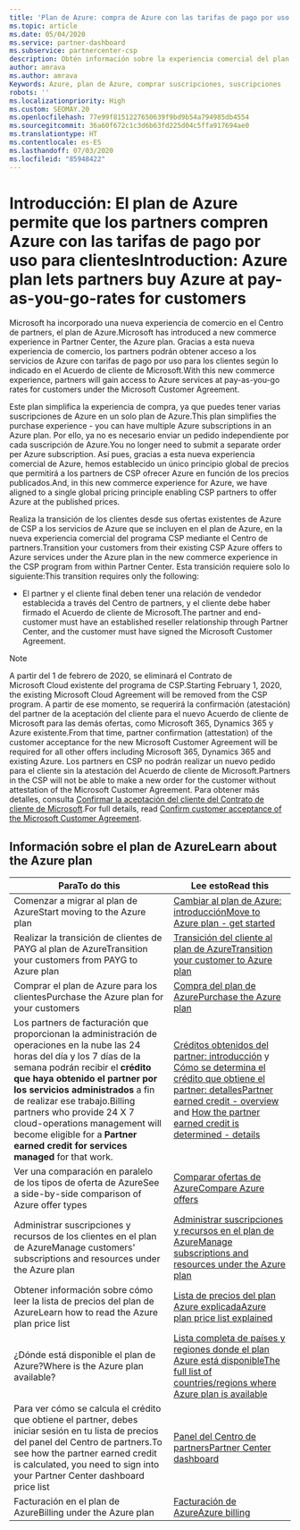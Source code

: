 ```yaml
---
title: 'Plan de Azure: compra de Azure con las tarifas de pago por uso'
ms.topic: article
ms.date: 05/04/2020
ms.service: partner-dashboard
ms.subservice: partnercenter-csp
description: Obtén información sobre la experiencia comercial del plan de Azure para comprar servicios de Azure en función de las tarifas de pago por uso de los clientes. Obtén también información sobre los nuevos requisitos de seguridad.
author: amrava
ms.author: amrava
Keywords: Azure, plan de Azure, comprar suscripciones, suscripciones
robots: ''
ms.localizationpriority: High
ms.custom: SEOMAY.20
ms.openlocfilehash: 77e99f8151227650639f9bd9b54a794985db4554
ms.sourcegitcommit: 36a60f672c1c3d6b63fd225d04c5ffa917694ae0
ms.translationtype: HT
ms.contentlocale: es-ES
ms.lasthandoff: 07/03/2020
ms.locfileid: "85948422"
---
```

# <a name="introduction-azure-plan-lets-partners-buy-azure-at-pay-as-you-go-rates-for-customers"></a><span data-ttu-id="0cf49-105">Introducción: El plan de Azure permite que los partners compren Azure con las tarifas de pago por uso para clientes</span><span class="sxs-lookup"><span data-stu-id="0cf49-105">Introduction: Azure plan lets partners buy Azure at pay-as-you-go-rates for customers</span></span>

<span data-ttu-id="0cf49-106">Microsoft ha incorporado una nueva experiencia de comercio en el Centro de partners, el plan de Azure.</span><span class="sxs-lookup"><span data-stu-id="0cf49-106">Microsoft has introduced a new commerce experience in Partner Center, the Azure plan.</span></span>  <span data-ttu-id="0cf49-107">Gracias a esta nueva experiencia de comercio, los partners podrán obtener acceso a los servicios de Azure con tarifas de pago por uso para los clientes según lo indicado en el Acuerdo de cliente de Microsoft.</span><span class="sxs-lookup"><span data-stu-id="0cf49-107">With this new commerce experience, partners will gain access to Azure services at pay-as-you-go rates for customers under the Microsoft Customer Agreement.</span></span>

<span data-ttu-id="0cf49-108">Este plan simplifica la experiencia de compra, ya que puedes tener varias suscripciones de Azure en un solo plan de Azure.</span><span class="sxs-lookup"><span data-stu-id="0cf49-108">This plan simplifies the purchase experience - you can have multiple Azure subscriptions in an Azure plan.</span></span> <span data-ttu-id="0cf49-109">Por ello, ya no es necesario enviar un pedido independiente por cada suscripción de Azure.</span><span class="sxs-lookup"><span data-stu-id="0cf49-109">You no longer need to submit a separate order per Azure subscription.</span></span> <span data-ttu-id="0cf49-110">Así pues, gracias a esta nueva experiencia comercial de Azure, hemos establecido un único principio global de precios que permitirá a los partners de CSP ofrecer Azure en función de los precios publicados.</span><span class="sxs-lookup"><span data-stu-id="0cf49-110">And, in this new commerce experience for Azure, we have aligned to a single global pricing principle enabling CSP partners to offer Azure at the published prices.</span></span>

<span data-ttu-id="0cf49-111">Realiza la transición de los clientes desde sus ofertas existentes de Azure de CSP a los servicios de Azure que se incluyen en el plan de Azure, en la nueva experiencia comercial del programa CSP mediante el Centro de partners.</span><span class="sxs-lookup"><span data-stu-id="0cf49-111">Transition your customers from their existing CSP Azure offers to Azure services under the Azure plan in the new commerce experience in the CSP program from within Partner Center.</span></span> <span data-ttu-id="0cf49-112">Esta transición requiere solo lo siguiente:</span><span class="sxs-lookup"><span data-stu-id="0cf49-112">This transition requires only the following:</span></span>

- <span data-ttu-id="0cf49-113">El partner y el cliente final deben tener una relación de vendedor establecida a través del Centro de partners, y el cliente debe haber firmado el Acuerdo de cliente de Microsoft.</span><span class="sxs-lookup"><span data-stu-id="0cf49-113">The partner and end-customer must have an established reseller relationship through Partner Center, and the customer must have signed the Microsoft Customer Agreement.</span></span>

>[!Note]
><span data-ttu-id="0cf49-114">A partir del 1 de febrero de 2020, se eliminará el Contrato de Microsoft Cloud existente del programa de CSP.</span><span class="sxs-lookup"><span data-stu-id="0cf49-114">Starting February 1, 2020, the existing Microsoft Cloud Agreement will be removed from the CSP program.</span></span> <span data-ttu-id="0cf49-115">A partir de ese momento, se requerirá la confirmación (atestación) del partner de la aceptación del cliente para el nuevo Acuerdo de cliente de Microsoft para las demás ofertas, como Microsoft 365, Dynamics 365 y Azure existente.</span><span class="sxs-lookup"><span data-stu-id="0cf49-115">From that time, partner confirmation (attestation) of the customer acceptance for the new Microsoft Customer Agreement will be required for all other offers including Microsoft 365, Dynamics 365 and existing Azure.</span></span> <span data-ttu-id="0cf49-116">Los partners en CSP no podrán realizar un nuevo pedido para el cliente sin la atestación del Acuerdo de cliente de Microsoft.</span><span class="sxs-lookup"><span data-stu-id="0cf49-116">Partners in the CSP will not be able to make a new order for the customer without attestation of the Microsoft Customer Agreement.</span></span> <span data-ttu-id="0cf49-117">Para obtener más detalles, consulta [Confirmar la aceptación del cliente del Contrato de cliente de Microsoft](confirm-customer-agreement.md).</span><span class="sxs-lookup"><span data-stu-id="0cf49-117">For full details, read [Confirm customer acceptance of the Microsoft Customer Agreement](confirm-customer-agreement.md).</span></span>


## <a name="learn-about-the-azure-plan"></a><span data-ttu-id="0cf49-118">Información sobre el plan de Azure</span><span class="sxs-lookup"><span data-stu-id="0cf49-118">Learn about the Azure plan</span></span>

|<span data-ttu-id="0cf49-119">**Para**</span><span class="sxs-lookup"><span data-stu-id="0cf49-119">**To do this**</span></span>   |<span data-ttu-id="0cf49-120">**Lee esto**</span><span class="sxs-lookup"><span data-stu-id="0cf49-120">**Read this**</span></span>   |
|------------------|---------------------|
|<span data-ttu-id="0cf49-121">Comenzar a migrar al plan de Azure</span><span class="sxs-lookup"><span data-stu-id="0cf49-121">Start moving to the Azure plan</span></span>|[<span data-ttu-id="0cf49-122">Cambiar al plan de Azure: introducción</span><span class="sxs-lookup"><span data-stu-id="0cf49-122">Move to Azure plan - get started</span></span>](azure-plan-get-started.md)
|<span data-ttu-id="0cf49-123">Realizar la transición de clientes de PAYG al plan de Azure</span><span class="sxs-lookup"><span data-stu-id="0cf49-123">Transition your customers from PAYG to Azure plan</span></span>|[<span data-ttu-id="0cf49-124">Transición del cliente al plan de Azure</span><span class="sxs-lookup"><span data-stu-id="0cf49-124">Transition your customer to Azure plan</span></span>](azure-plan-transition.md)|
|<span data-ttu-id="0cf49-125">Comprar el plan de Azure para los clientes</span><span class="sxs-lookup"><span data-stu-id="0cf49-125">Purchase the Azure plan for your customers</span></span>|[<span data-ttu-id="0cf49-126">Compra del plan de Azure</span><span class="sxs-lookup"><span data-stu-id="0cf49-126">Purchase the Azure plan</span></span>](purchase-azure-plan.md)|
|<span data-ttu-id="0cf49-127">Los partners de facturación que proporcionan la administración de operaciones en la nube las 24 horas del día y los 7 días de la semana podrán recibir el **crédito que haya obtenido el partner por los servicios administrados** a fin de realizar ese trabajo.</span><span class="sxs-lookup"><span data-stu-id="0cf49-127">Billing partners who provide 24 X 7 cloud-operations management will become eligible for a **Partner earned credit for services managed** for that work.</span></span>|<span data-ttu-id="0cf49-128">[Créditos obtenidos del partner: introducción](partner-earned-credit.md) y [Cómo se determina el crédito que obtiene el partner: detalles](partner-earned-credit-explanation.md)</span><span class="sxs-lookup"><span data-stu-id="0cf49-128">[Partner earned credit - overview](partner-earned-credit.md) and [How the partner earned credit is determined - details](partner-earned-credit-explanation.md)</span></span>|
|<span data-ttu-id="0cf49-129">Ver una comparación en paralelo de los tipos de oferta de Azure</span><span class="sxs-lookup"><span data-stu-id="0cf49-129">See a side-by-side comparison of Azure offer types</span></span>|[<span data-ttu-id="0cf49-130">Comparar ofertas de Azure</span><span class="sxs-lookup"><span data-stu-id="0cf49-130">Compare Azure offers</span></span>](compare-azure-offers.md)|
|<span data-ttu-id="0cf49-131">Administrar suscripciones y recursos de los clientes en el plan de Azure</span><span class="sxs-lookup"><span data-stu-id="0cf49-131">Manage customers' subscriptions and resources under the Azure plan</span></span>|[<span data-ttu-id="0cf49-132">Administrar suscripciones y recursos en el plan de Azure</span><span class="sxs-lookup"><span data-stu-id="0cf49-132">Manage subscriptions and resources under the Azure plan</span></span>](azure-plan-manage.md)|
|<span data-ttu-id="0cf49-133">Obtener información sobre cómo leer la lista de precios del plan de Azure</span><span class="sxs-lookup"><span data-stu-id="0cf49-133">Learn how to read the Azure plan price list</span></span>   |[<span data-ttu-id="0cf49-134">Lista de precios del plan Azure explicada</span><span class="sxs-lookup"><span data-stu-id="0cf49-134">Azure plan price list explained</span></span>](azure-plan-price-list.md)|
|<span data-ttu-id="0cf49-135">¿Dónde está disponible el plan de Azure?</span><span class="sxs-lookup"><span data-stu-id="0cf49-135">Where is the Azure plan available?</span></span>|[<span data-ttu-id="0cf49-136">Lista completa de países y regiones donde el plan Azure está disponible</span><span class="sxs-lookup"><span data-stu-id="0cf49-136">The full list of countries/regions where Azure plan is available</span></span>](https://query.prod.cms.rt.microsoft.com/cms/api/am/binary/RE3QN0x)
|<span data-ttu-id="0cf49-137">Para ver cómo se calcula el crédito que obtiene el partner, debes iniciar sesión en tu lista de precios del panel del Centro de partners.</span><span class="sxs-lookup"><span data-stu-id="0cf49-137">To see how the partner earned credit is calculated, you need to sign into your Partner Center dashboard price list</span></span>|[<span data-ttu-id="0cf49-138">Panel del Centro de partners</span><span class="sxs-lookup"><span data-stu-id="0cf49-138">Partner Center dashboard</span></span>](https://partner.microsoft.com/en-us/dashboard/home)|
|<span data-ttu-id="0cf49-139">Facturación en el plan de Azure</span><span class="sxs-lookup"><span data-stu-id="0cf49-139">Billing under the Azure plan</span></span>|[<span data-ttu-id="0cf49-140">Facturación de Azure</span><span class="sxs-lookup"><span data-stu-id="0cf49-140">Azure billing</span></span>](azure-plan-billing.md)| 




